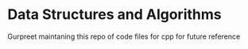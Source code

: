 # Data Structures and Algorithms

Gurpreet maintaning this repo of code files for cpp for future reference